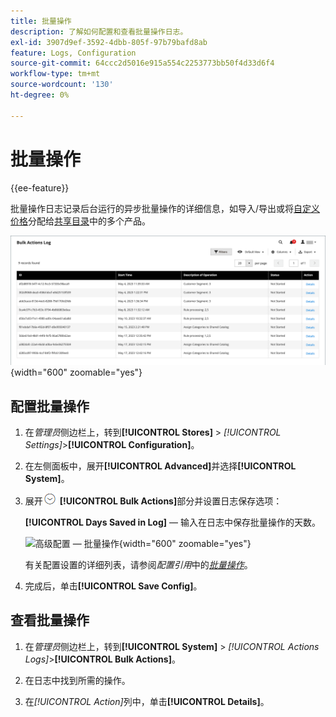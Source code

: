 ```yaml
---
title: 批量操作
description: 了解如何配置和查看批量操作日志。
exl-id: 3907d9ef-3592-4dbb-805f-97b79bafd8ab
feature: Logs, Configuration
source-git-commit: 64ccc2d5016e915a554c2253773bb50f4d33d6f4
workflow-type: tm+mt
source-wordcount: '130'
ht-degree: 0%

---
```


# 批量操作

{{ee-feature}}

批量操作日志记录后台运行的异步批量操作的详细信息，如导入/导出或将[自定义价格](../b2b/catalog-shared-manage.md#update-custom-pricing)分配给[共享目录](../b2b/catalog-shared.md)中的多个产品。

![批量操作日志](./assets/bulk-actions-log.png){width="600" zoomable="yes"}

## 配置批量操作

1. 在&#x200B;_管理员_&#x200B;侧边栏上，转到&#x200B;**[!UICONTROL Stores]** > _[!UICONTROL Settings]_>**[!UICONTROL Configuration]**。

1. 在左侧面板中，展开&#x200B;**[!UICONTROL Advanced]**&#x200B;并选择&#x200B;**[!UICONTROL System]**。

1. 展开![扩展选择器](../assets/icon-display-expand.png) **[!UICONTROL Bulk Actions]**&#x200B;部分并设置日志保存选项：

   **[!UICONTROL Days Saved in Log]** — 输入在日志中保存批量操作的天数。

   ![高级配置 — 批量操作](../configuration-reference/advanced/assets/system-bulk-actions.png){width="600" zoomable="yes"}

   有关配置设置的详细列表，请参阅&#x200B;_配置引用_&#x200B;中的&#x200B;[_批量操作_](../configuration-reference/advanced/system.md)。

1. 完成后，单击&#x200B;**[!UICONTROL Save Config]**。

## 查看批量操作

1. 在&#x200B;_管理员_&#x200B;侧边栏上，转到&#x200B;**[!UICONTROL System]** > _[!UICONTROL Actions Logs]_>**[!UICONTROL Bulk Actions]**。

1. 在日志中找到所需的操作。

1. 在&#x200B;_[!UICONTROL Action]_&#x200B;列中，单击&#x200B;**[!UICONTROL Details]**。
